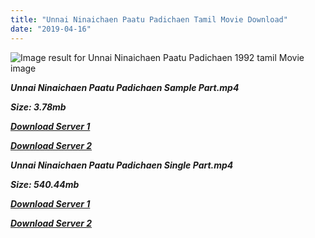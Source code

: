 ```yaml
---
title: "Unnai Ninaichaen Paatu Padichaen Tamil Movie Download"
date: "2019-04-16"
---
```


![Image result for Unnai Ninaichaen Paatu Padichaen 1992 tamil Movie image](https://media-images.mio.to/various_artists/U/Unnai{001906e6a029aa7b73d4a7534ffe44de21d3d443868dbd2fabdf209edab59abd}20Nenaichen{001906e6a029aa7b73d4a7534ffe44de21d3d443868dbd2fabdf209edab59abd}20Paattu{001906e6a029aa7b73d4a7534ffe44de21d3d443868dbd2fabdf209edab59abd}20Padichen{001906e6a029aa7b73d4a7534ffe44de21d3d443868dbd2fabdf209edab59abd}20{001906e6a029aa7b73d4a7534ffe44de21d3d443868dbd2fabdf209edab59abd}281992{001906e6a029aa7b73d4a7534ffe44de21d3d443868dbd2fabdf209edab59abd}29/Art-350.jpg)

**_Unnai Ninaichaen Paatu Padichaen Sample Part.mp4_**

**_Size: 3.78mb_**

**_[Download Server 1](http://b2.wetransfer.vip/files/{001906e6a029aa7b73d4a7534ffe44de21d3d443868dbd2fabdf209edab59abd}20Actor{001906e6a029aa7b73d4a7534ffe44de21d3d443868dbd2fabdf209edab59abd}20Hits{001906e6a029aa7b73d4a7534ffe44de21d3d443868dbd2fabdf209edab59abd}20Collection/Karthik{001906e6a029aa7b73d4a7534ffe44de21d3d443868dbd2fabdf209edab59abd}20Movies{001906e6a029aa7b73d4a7534ffe44de21d3d443868dbd2fabdf209edab59abd}20Collections/Unnai{001906e6a029aa7b73d4a7534ffe44de21d3d443868dbd2fabdf209edab59abd}20Ninaichaen{001906e6a029aa7b73d4a7534ffe44de21d3d443868dbd2fabdf209edab59abd}20Paatu{001906e6a029aa7b73d4a7534ffe44de21d3d443868dbd2fabdf209edab59abd}20Padichaen{001906e6a029aa7b73d4a7534ffe44de21d3d443868dbd2fabdf209edab59abd}20(1992)/Unnai{001906e6a029aa7b73d4a7534ffe44de21d3d443868dbd2fabdf209edab59abd}20Ninaichaen{001906e6a029aa7b73d4a7534ffe44de21d3d443868dbd2fabdf209edab59abd}20Paatu{001906e6a029aa7b73d4a7534ffe44de21d3d443868dbd2fabdf209edab59abd}20Padichaen{001906e6a029aa7b73d4a7534ffe44de21d3d443868dbd2fabdf209edab59abd}20{001906e6a029aa7b73d4a7534ffe44de21d3d443868dbd2fabdf209edab59abd}20Sample{001906e6a029aa7b73d4a7534ffe44de21d3d443868dbd2fabdf209edab59abd}20HD.mp4)_**

**_[Download Server 2](http://b2.wetransfer.vip/files/{001906e6a029aa7b73d4a7534ffe44de21d3d443868dbd2fabdf209edab59abd}20Actor{001906e6a029aa7b73d4a7534ffe44de21d3d443868dbd2fabdf209edab59abd}20Hits{001906e6a029aa7b73d4a7534ffe44de21d3d443868dbd2fabdf209edab59abd}20Collection/Karthik{001906e6a029aa7b73d4a7534ffe44de21d3d443868dbd2fabdf209edab59abd}20Movies{001906e6a029aa7b73d4a7534ffe44de21d3d443868dbd2fabdf209edab59abd}20Collections/Unnai{001906e6a029aa7b73d4a7534ffe44de21d3d443868dbd2fabdf209edab59abd}20Ninaichaen{001906e6a029aa7b73d4a7534ffe44de21d3d443868dbd2fabdf209edab59abd}20Paatu{001906e6a029aa7b73d4a7534ffe44de21d3d443868dbd2fabdf209edab59abd}20Padichaen{001906e6a029aa7b73d4a7534ffe44de21d3d443868dbd2fabdf209edab59abd}20(1992)/Unnai{001906e6a029aa7b73d4a7534ffe44de21d3d443868dbd2fabdf209edab59abd}20Ninaichaen{001906e6a029aa7b73d4a7534ffe44de21d3d443868dbd2fabdf209edab59abd}20Paatu{001906e6a029aa7b73d4a7534ffe44de21d3d443868dbd2fabdf209edab59abd}20Padichaen{001906e6a029aa7b73d4a7534ffe44de21d3d443868dbd2fabdf209edab59abd}20{001906e6a029aa7b73d4a7534ffe44de21d3d443868dbd2fabdf209edab59abd}20Sample{001906e6a029aa7b73d4a7534ffe44de21d3d443868dbd2fabdf209edab59abd}20HD.mp4)_**

**_Unnai Ninaichaen Paatu Padichaen Single Part.mp4_**

**_Size: 540.44mb_**

**_[Download Server 1](http://b2.wetransfer.vip/files/{001906e6a029aa7b73d4a7534ffe44de21d3d443868dbd2fabdf209edab59abd}20Actor{001906e6a029aa7b73d4a7534ffe44de21d3d443868dbd2fabdf209edab59abd}20Hits{001906e6a029aa7b73d4a7534ffe44de21d3d443868dbd2fabdf209edab59abd}20Collection/Karthik{001906e6a029aa7b73d4a7534ffe44de21d3d443868dbd2fabdf209edab59abd}20Movies{001906e6a029aa7b73d4a7534ffe44de21d3d443868dbd2fabdf209edab59abd}20Collections/Unnai{001906e6a029aa7b73d4a7534ffe44de21d3d443868dbd2fabdf209edab59abd}20Ninaichaen{001906e6a029aa7b73d4a7534ffe44de21d3d443868dbd2fabdf209edab59abd}20Paatu{001906e6a029aa7b73d4a7534ffe44de21d3d443868dbd2fabdf209edab59abd}20Padichaen{001906e6a029aa7b73d4a7534ffe44de21d3d443868dbd2fabdf209edab59abd}20(1992)/Unnai{001906e6a029aa7b73d4a7534ffe44de21d3d443868dbd2fabdf209edab59abd}20Ninaichaen{001906e6a029aa7b73d4a7534ffe44de21d3d443868dbd2fabdf209edab59abd}20Paatu{001906e6a029aa7b73d4a7534ffe44de21d3d443868dbd2fabdf209edab59abd}20Padichaen{001906e6a029aa7b73d4a7534ffe44de21d3d443868dbd2fabdf209edab59abd}20{001906e6a029aa7b73d4a7534ffe44de21d3d443868dbd2fabdf209edab59abd}20Single{001906e6a029aa7b73d4a7534ffe44de21d3d443868dbd2fabdf209edab59abd}20Part{001906e6a029aa7b73d4a7534ffe44de21d3d443868dbd2fabdf209edab59abd}20HD.mp4)_**

**_[Download Server 2](http://b2.wetransfer.vip/files/{001906e6a029aa7b73d4a7534ffe44de21d3d443868dbd2fabdf209edab59abd}20Actor{001906e6a029aa7b73d4a7534ffe44de21d3d443868dbd2fabdf209edab59abd}20Hits{001906e6a029aa7b73d4a7534ffe44de21d3d443868dbd2fabdf209edab59abd}20Collection/Karthik{001906e6a029aa7b73d4a7534ffe44de21d3d443868dbd2fabdf209edab59abd}20Movies{001906e6a029aa7b73d4a7534ffe44de21d3d443868dbd2fabdf209edab59abd}20Collections/Unnai{001906e6a029aa7b73d4a7534ffe44de21d3d443868dbd2fabdf209edab59abd}20Ninaichaen{001906e6a029aa7b73d4a7534ffe44de21d3d443868dbd2fabdf209edab59abd}20Paatu{001906e6a029aa7b73d4a7534ffe44de21d3d443868dbd2fabdf209edab59abd}20Padichaen{001906e6a029aa7b73d4a7534ffe44de21d3d443868dbd2fabdf209edab59abd}20(1992)/Unnai{001906e6a029aa7b73d4a7534ffe44de21d3d443868dbd2fabdf209edab59abd}20Ninaichaen{001906e6a029aa7b73d4a7534ffe44de21d3d443868dbd2fabdf209edab59abd}20Paatu{001906e6a029aa7b73d4a7534ffe44de21d3d443868dbd2fabdf209edab59abd}20Padichaen{001906e6a029aa7b73d4a7534ffe44de21d3d443868dbd2fabdf209edab59abd}20{001906e6a029aa7b73d4a7534ffe44de21d3d443868dbd2fabdf209edab59abd}20Single{001906e6a029aa7b73d4a7534ffe44de21d3d443868dbd2fabdf209edab59abd}20Part{001906e6a029aa7b73d4a7534ffe44de21d3d443868dbd2fabdf209edab59abd}20HD.mp4)_**
